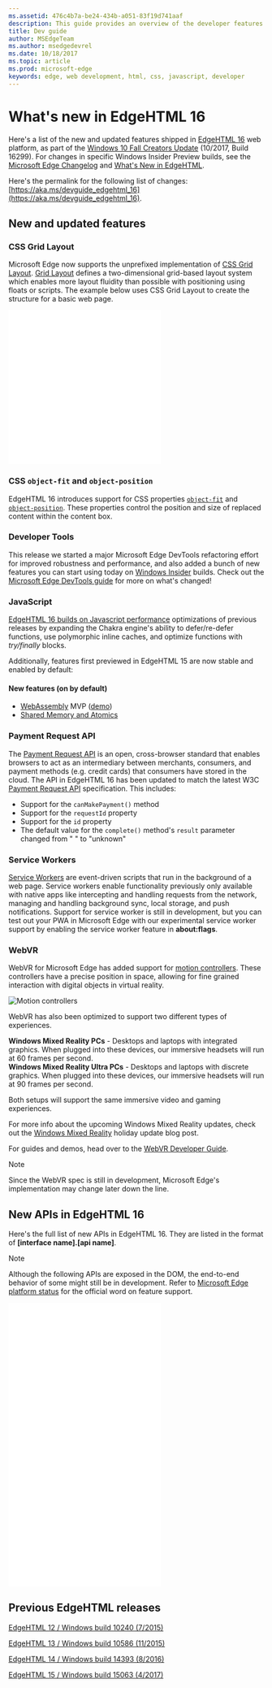 ```yaml
---
ms.assetid: 476c4b7a-be24-434b-a051-83f19d741aaf
description: This guide provides an overview of the developer features and standards included in Microsoft Edge.
title: Dev guide
author: MSEdgeTeam
ms.author: msedgedevrel
ms.date: 10/18/2017
ms.topic: article
ms.prod: microsoft-edge
keywords: edge, web development, html, css, javascript, developer
---
```


# What's new in EdgeHTML 16

Here's a list of the new and updated features shipped in [EdgeHTML 16](https://blogs.windows.com/msedgedev/2017/10/17/edgehtml-16-fall-creators-update/) web platform, as part of the [Windows 10 Fall Creators Update](https://blogs.windows.com/windowsexperience/2017/10/17/whats-new-windows-10-fall-creators-update/) (10/2017, Build 16299). For changes in specific Windows Insider Preview builds, see the [Microsoft Edge Changelog](https://developer.microsoft.com/microsoft-edge/platform/changelog/) and [What's New in EdgeHTML](../whats-new.md).

Here's the permalink for the following list of changes: [https://aka.ms/devguide_edgehtml_16](https://aka.ms/devguide_edgehtml_16).

## New and updated features

### CSS Grid Layout

Microsoft Edge now supports the unprefixed implementation of [CSS Grid Layout](https://www.w3.org/TR/css-grid-1/). [Grid Layout](https://developer.mozilla.org/docs/Web/CSS/CSS_Grid_Layout) defines a two-dimensional grid-based layout system which enables more layout fluidity than possible with positioning using floats or scripts. The example below uses CSS Grid Layout to create the structure for a basic web page.


<iframe height='303' scrolling='no' title='CSS Grid Layout' src='//codepen.io/MSEdgeDev/embed/mMQqZX/?height=303&theme-id=23761&default-tab=css,result&embed-version=2' frameborder='no' allowtransparency='true' allowfullscreen='true'>See the Pen <a href='https://codepen.io/MSEdgeDev/pen/mMQqZX/'>CSS Grid Layout</a>by MSEdgeDev (<a href='https://codepen.io/MSEdgeDev'>@MSEdgeDev</a>) on <a href='https://codepen.io'>CodePen</a>.
</iframe>


### CSS `object-fit` and `object-position`

EdgeHTML 16 introduces support for CSS properties [`object-fit`](https://developer.mozilla.org/docs/Web/CSS/object-fit) and [`object-position`](https://developer.mozilla.org/docs/Web/CSS/object-position).  These properties control the position and size of replaced content within the content box.  

### Developer Tools

This release we started a major Microsoft Edge DevTools refactoring effort for improved robustness and performance, and also added a bunch of new features you can start using today on [Windows Insider](https://insider.windows.com/) builds.  Check out the [Microsoft Edge DevTools guide](../../devtools-guide/whats-new.md) for more on what's changed!

### JavaScript

[EdgeHTML 16 builds on Javascript performance](https://blogs.windows.com/msedgedev/2017/10/31/optimizations-webassembly-sharedarraybuffer-atomics-edgehtml-16/#FodxEPHxR4WkbtyA.97) optimizations of previous releases by expanding the Chakra engine's ability to defer/re-defer functions, use polymorphic inline caches, and optimize functions with *try/finally* blocks.

Additionally, features first previewed in EdgeHTML 15 are now stable and enabled by default:

#### New features (on by default)

* [WebAssembly](https://developer.microsoft.com/en-us/microsoft-edge/platform/status/webassemblymvp/?q=WebAssembly) MVP ([demo](https://webassembly.org/demo/))
* [Shared Memory and Atomics](https://developer.microsoft.com/en-us/microsoft-edge/platform/status/sharedmemoryandatomics/?q=Atomics)

### Payment Request API

The [Payment Request API](../windows-integration/payment-request-api.md) is an open, cross-browser standard that enables browsers to act as an intermediary between merchants, consumers, and payment methods (e.g. credit cards) that consumers have stored in the cloud.  The API in EdgeHTML 16 has been updated to match the latest W3C [Payment Request API](https://w3c.github.io/payment-request/) specification. This includes:
* Support for the `canMakePayment()` method
* Support for the `requestId` property
* Support for the `id` property
* The default value for the `complete()` method's `result` parameter changed from " " to "unknown"

### Service Workers

[Service Workers](https://www.w3.org/TR/service-workers-1/) are event-driven scripts that run in the background of a web page. Service workers enable functionality previously only available with native apps like intercepting and handling requests from the network, managing and handling background sync, local storage, and push notifications. Support for service worker is still in development, but you can test out your PWA in Microsoft Edge with our experimental service worker support by enabling the service worker feature in **about:flags**.

### WebVR
WebVR for Microsoft Edge has added support for [motion controllers](https://developer.microsoft.com/windows/mixed-reality/motion_controllers). These controllers have a precise position in space, allowing for fine grained interaction with digital objects in virtual reality.

![Motion controllers](../media/MotionControllers.jpg)

WebVR has also been optimized to support two different types of experiences.

**Windows Mixed Reality PCs** - Desktops and laptops with integrated graphics.  When plugged into these devices, our immersive headsets will run at 60 frames per second.  
**Windows Mixed Reality Ultra PCs** - Desktops and laptops with discrete graphics. When plugged into these devices, our immersive headsets will run at 90 frames per second.   

Both setups will support the same immersive video and gaming experiences. 

For more info about the upcoming Windows Mixed Reality updates, check out the [Windows Mixed Reality](https://blogs.windows.com/windowsexperience/2017/08/28/windows-mixed-reality-holiday-update/) holiday update blog post. 

For guides and demos, head over to the [WebVR Developer Guide](https://docs.microsoft.com/microsoft-edge/webvr/).

 > [!NOTE] 
 > Since the WebVR spec is still in development, Microsoft Edge's implementation may change later down the line.

## New APIs in EdgeHTML 16

Here's the full list of new APIs in EdgeHTML 16. They are listed in the format of **[interface name].[api name]**.

> [!NOTE] 
> Although the following APIs are exposed in the DOM, the end-to-end behavior of some might still be in development. Refer to  [Microsoft Edge platform status](https://developer.microsoft.com/en-us/microsoft-edge/platform/status/) for the official word on feature support.

<iframe height='559' scrolling='no' title='New APIs in EdgeHTML 16' src='//codepen.io/MSEdgeDev/embed/jLGZZY/?height=559&theme-id=23761&default-tab=result&embed-version=2' frameborder='no' allowtransparency='true' allowfullscreen='true'>See the Pen <a href='https://codepen.io/MSEdgeDev/pen/jLGZZY/'>New APIs in EdgeHTML 16</a>by MSEdgeDev (<a href='https://codepen.io/MSEdgeDev'>@MSEdgeDev</a>) on <a href='https://codepen.io'>CodePen</a>.</iframe></p>

<h2 id="previous-edgehtml-releases">Previous EdgeHTML releases</h2>
<p><a href="https://aka.ms/devguide_edgehtml_12" data-raw-source="[EdgeHTML 12 / Windows build 10240 (7/2015)](https://aka.ms/devguide_edgehtml_12)">EdgeHTML 12 / Windows build 10240 (7/2015)</a>

[EdgeHTML 13 / Windows build 10586 (11/2015)](https://aka.ms/devguide_edgehtml_13)

[EdgeHTML 14 / Windows build 14393 (8/2016)](https://aka.ms/devguide_edgehtml_14)

[EdgeHTML 15 / Windows build 15063 (4/2017)](https://aka.ms/devguide_edgehtml_15)
